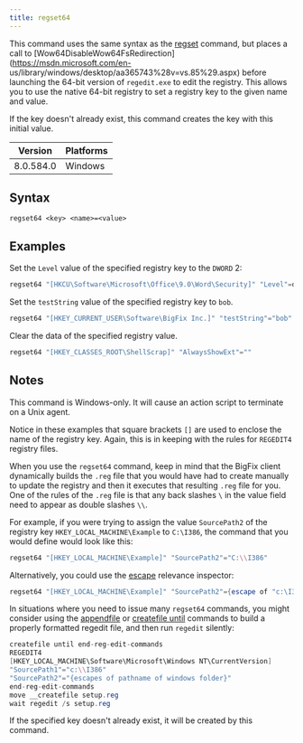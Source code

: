 ```yaml
---
title: regset64
---
```


This command uses the same syntax as the [regset](./regset.html) command, but
places a call to [Wow64DisableWow64FsRedirection](https://msdn.microsoft.com/en-
us/library/windows/desktop/aa365743%28v=vs.85%29.aspx) before launching the
64-bit version of `regedit.exe` to edit the registry. This allows you to use the
native 64-bit registry to set a registry key to the given name and value.

If the key doesn't already exist, this command creates the key with this initial
value.

Version | Platforms
--- | ---
8.0.584.0 | Windows

## Syntax

    regset64 <key> <name>=<value>

## Examples

Set the `Level` value of the specified registry key to the `DWORD` 2:

```actionscript
regset64 "[HKCU\Software\Microsoft\Office\9.0\Word\Security]" "Level"=dword:00000002
```

Set the `testString` value of the specified registry key to `bob`.

```actionscript
regset64 "[HKEY_CURRENT_USER\Software\BigFix Inc.]" "testString"="bob"
```

Clear the data of the specified registry value. 

```actionscript
regset64 "[HKEY_CLASSES_ROOT\ShellScrap]" "AlwaysShowExt"=""
```

## Notes

This command is Windows-only. It will cause an action script to terminate on a
Unix agent.

Notice in these examples that square brackets `[]` are used to enclose the name
of the registry key. Again, this is in keeping with the rules for `REGEDIT4`
registry files.

When you use the `regset64` command, keep in mind that the BigFix client
dynamically builds the `.reg` file that you would have had to create manually to
update the registry and then it executes that resulting `.reg` file for you. One
of the rules of the `.reg` file is that any back slashes `\` in the value field
need to appear as double slashes `\\`.

For example, if you were trying to assign the value `SourcePath2` of the
registry key `HKEY_LOCAL_MACHINE\Example`
to `C:\I386`, the command that you would define would look like this:

```actionscript
regset64 "[HKEY_LOCAL_MACHINE\Example]" "SourcePath2"="C:\\I386"
```

Alternatively, you could use the [escape](/relevance/reference/string.html#escape-of-string-string) relevance inspector:

```actionscript
regset64 "[HKEY_LOCAL_MACHINE\Example]" "SourcePath2"={escape of "c:\I386"}
```

In situations where you need to issue many `regset64` commands, you might
consider using the [appendfile](../file/appendfile.html) or
[createfile until](../file/createfile-until.html) commands to build a properly
formatted regedit file, and then run `regedit` silently:

```actionscript
createfile until end-reg-edit-commands
REGEDIT4
[HKEY_LOCAL_MACHINE\Software\Microsoft\Windows NT\CurrentVersion]
"SourcePath1"="c:\\I386"
"SourcePath2"="{escapes of pathname of windows folder}"
end-reg-edit-commands
move __createfile setup.reg
wait regedit /s setup.reg
```

If the specified key doesn't already exist, it will be created by this command. 
